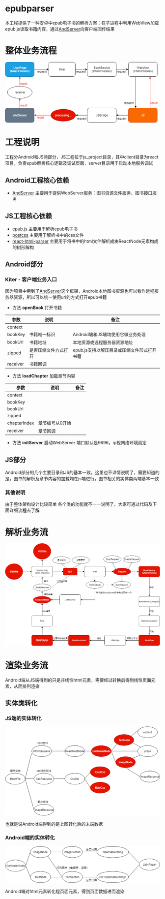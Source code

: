 # epubparser
本工程提供了一种安卓中epub电子书的解析方案：在子进程中利用WebView加载epub.js读取书籍内容，通过[AndServer](https://github.com/yanzhenjie/AndServer)向客户端回传结果
# 整体业务流程
![image](https://github.com/cicada1993/epubparser/blob/master/Untitled%20Diagram.png?raw=true)
# 工程说明
工程分Android和JS两部分，JS工程位于js_project目录，其中client目录为react项目，负责epub解析核心逻辑及调试页面，server目录用于启动本地服务调试
## Android工程核心依赖
- [AndServer](https://github.com/yanzhenjie/AndServer) 主要用于提供WebServer服务：图书资源文件服务、图书接口服务
## JS工程核心依赖
- [epub.js ](https://github.com/futurepress/epub.js) 主要用于解析epub电子书
- [postcss](https://github.com/postcss/postcss) 主要用于解析书中的css文件
- [react-html-parser](https://github.com/wrakky/react-html-parser) 主要用于将书中的html文件解析成由ReactNode元素构成的树形解构
## Android部分
### Kiter - 客户端业务入口
因为项目中用到了[AndServer](https://github.com/yanzhenjie/AndServer)这个框架，Android本地图书资源也可以看作远程服务器资源，所以可以统一使用url的方式打开epub书籍
- 方法 **openBook** 打开书籍

| 参数 | 说明 | 备注|
|  ----  | ----  | ----|
|context|||
|bookKey|书籍唯一标识|Android端和JS端均使用它做业务处理|
|bookUrl|书籍地址|本地资源或远程服务器资源地址|
|zipped|是否压缩文件方式打开|epub.js支持以解压目录或压缩文件形式打开书籍|
|receiver|书籍回调||

- 方法 **loadChapter** 加载章节内容

| 参数 | 说明 | 备注|
|  ----  | ----  | ----|
|context|||
|bookKey||
|bookUrl||
|zipped|||
|chapterIndex|章节编号从0开始||
|receiver|章节回调||

- 方法 **initServer** 启动WebServer 端口默认是9696，ip视网络环境而定

## JS部分
Android部分的几个主要目录和JS的基本一致，这里也不详情说明了，需要知道的是，图书的解析及章节内容的加载均在js端进行，图书相关的实体类两端基本一致

### 其他说明
由于整体架构设计比较简单 各个类的功能就不一一说明了，大家可通过代码及下面详细流程去了解

# 解析业务流
![image](https://github.com/cicada1993/epubparser/blob/master/Program.png?raw=true)

# 渲染业务流
Android端从JS端得到的只是非线性html元素，需要经过转换后得到线性页面元素，从而排列渲染
## 实体类转化
### JS端的实体转化
![image](https://github.com/cicada1993/epubparser/blob/master/JS%20trans.png?raw=true)

也就是说Android端得到的是上图转化后的末端数据
### Android端的实体转化
![image](https://github.com/cicada1993/epubparser/blob/master/Android%20trans.png?raw=true)

Android端对html元素转化程页面元素，得到页面数据进而渲染


